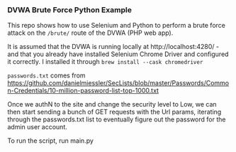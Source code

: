 ### DVWA Brute Force Python Example

This repo shows how to use Selenium and Python to perform a brute force attack on the `/brute/` route of the DVWA (PHP web app). 

It is assumed that the DVWA is running locally at http://localhost:4280/ - and that you already have installed Selenium Chrome Driver and configured it correctly. I installed it through `brew install --cask chromedriver`

`passwords.txt` comes from https://github.com/danielmiessler/SecLists/blob/master/Passwords/Common-Credentials/10-million-password-list-top-1000.txt

Once we authN to the site and change the security level to Low, we can then start sending a bunch of GET requests with the Url params, iterating through the passwords.txt list to eventually figure out the password for the admin user account. 

To run the script, run main.py